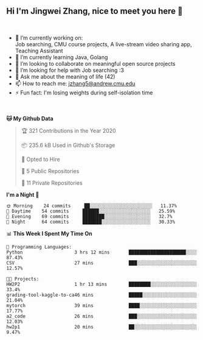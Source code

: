 Hi I'm Jingwei Zhang, nice to meet you here 👋
---
<br>


- 🔭 I’m currently working on: <br>
    Job searching, CMU course projects, A live-stream video sharing app, Teaching Assistant
- 🌱 I’m currently learning Java, Golang
- 👯 I’m looking to collaborate on meaningful open source projects
- 🤔 I’m looking for help with Job searching :3
- 💬 Ask me about the meaning of life (42)
- 📫 How to reach me: jzhang5@andrew.cmu.edu
- ⚡ Fun fact: I'm losing weights during self-isolation time
<br>


<!--START_SECTION:waka-->
**🐱 My Github Data** 

> 🏆 321 Contributions in the Year 2020
 > 
> 📦 235.6 kB Used in Github's Storage 
 > 
> 💼 Opted to Hire
 > 
> 📜 5 Public Repositories
 > 
> 🔑 11 Private Repositories 

**I'm a Night 🦉** 

```text
🌞 Morning    24 commits     ██░░░░░░░░░░░░░░░░░░░░░░░   11.37% 
🌆 Daytime    54 commits     ██████░░░░░░░░░░░░░░░░░░░   25.59% 
🌃 Evening    69 commits     ████████░░░░░░░░░░░░░░░░░   32.7% 
🌙 Night      64 commits     ███████░░░░░░░░░░░░░░░░░░   30.33%

```


📊 **This Week I Spent My Time On** 

```text
💬 Programming Languages: 
Python                   3 hrs 12 mins       █████████████████████░░░░   87.43% 
CSV                      27 mins             ███░░░░░░░░░░░░░░░░░░░░░░   12.57%

🐱‍💻 Projects: 
HW2P2                    1 hr 13 mins        ████████░░░░░░░░░░░░░░░░░   33.4% 
grading-tool-kaggle-to-ca46 mins             █████░░░░░░░░░░░░░░░░░░░░   21.04% 
mytorch                  39 mins             ████░░░░░░░░░░░░░░░░░░░░░   17.77% 
a2_code                  26 mins             ███░░░░░░░░░░░░░░░░░░░░░░   12.03% 
hw2p1                    20 mins             ██░░░░░░░░░░░░░░░░░░░░░░░   9.47%

```


<!--END_SECTION:waka-->
